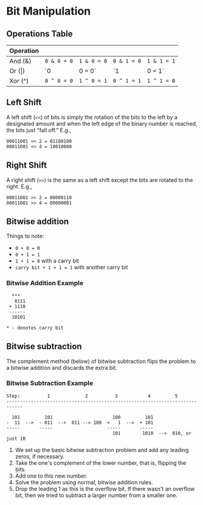 # Bit Manipulation

## Operations Table

| Operation |              |              |              |              |
|:----------|:-------------|:-------------|:-------------|:-------------|
| And (&)   | `0 & 0 = 0`  | `1 & 0 = 0`  | `0 & 1 = 0`  | `1 & 1 = 1`  |
| Or (\|)   | `0 | 0 = 0`  | `1 | 0 = 1`  | `0 | 1 = 1`  | `1 | 1 = 1`  |
| Xor (^)   | `0 ^ 0 = 0`  | `1 ^ 0 = 1`  | `0 ^ 1 = 1`  | `1 ^ 1 = 0`  |

## Left Shift

A left shift (`<<`) of bits is simply the rotation of the bits to the left by a designated amount and when the left edge of the binary number is reached, the bits just "fall off."  E.g.,

```
00011001 << 2 = 01100100
00011001 << 4 = 10010000
```

## Right Shift

A right shift (`>>`) is the same as a left shift except the bits are rotated to the right.  E.g.,

```
00011001 >> 2 = 00000110
00011001 >> 4 = 00000001
```

## Bitwise addition

Things to note:

* `0 + 0 = 0`
* `0 + 1 = 1`
* `1 + 1 = 0` with a carry bit
* `carry bit + 1 + 1 = 1` with another carry bit

### Bitwise Addition Example

```
  ***
   0111
 + 1110
 ------
  10101

* - denotes carry bit
```

## Bitwise subtraction

The complement method (below) of bitwise subtraction flips the problem to a bitwise addition and discards the extra bit.

### Bitwise Subtraction Example

```
Step:          1             2          3           4         5
----------------------------------------------------------------------------

  101         101                      100         101
-  11  -->  - 011  -->  011 --> 100  +   1  -->  + 101
-----       -----                    -----       -----
                                       101        1010  -->  010, or just 10
```

1. We set up the basic bitwise subtraction problem and add any leading zeros, if necessary.
2. Take the one's complement of the lower number, that is, flipping the bits.
3. Add one to this new number.
4. Solve the problem using normal, bitwise addition rules.
5. Drop the leading 1 as this is the overflow bit.  If there wasn't an overflow bit, then we tried to subtract a larger number from a smaller one.
